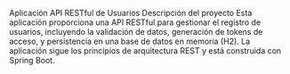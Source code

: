Aplicación API RESTful de Usuarios
Descripción del proyecto
Esta aplicación proporciona una API RESTful para gestionar el registro de usuarios, incluyendo la validación de datos, generación de tokens de acceso, y persistencia en una base de datos en memoria (H2). La aplicación sigue los principios de arquitectura REST y está construida con Spring Boot.
